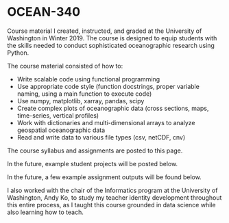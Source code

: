 # OCEAN-340
Course material I created, instructed, and graded at the University of Washington in Winter 2019. The course is designed to equip students with the skills needed to conduct sophisticated oceanographic research using Python.

The course material consisted of how to:
- Write scalable code using functional programming
- Use appropriate code style (function docstrings, proper variable naming, using a main function to execute code)
- Use numpy, matplotlib, xarray, pandas, scipy
- Create complex plots of oceanographic data (cross sections, maps, time-series, vertical profiles)
- Work with dictionaries and multi-dimensional arrays to analyze geospatial oceanographic data
- Read and write data to various file types (csv, netCDF, cnv)

The course syllabus and assignments are posted to this page.

In the future, example student projects will be posted below.

In the future, a few example assignment outputs will be found below.


I also worked with the chair of the Informatics program at the University of Washington, Andy Ko, to study my teacher identity development throughout this entire process, as I taught this course grounded in data science while also learning how to teach.
